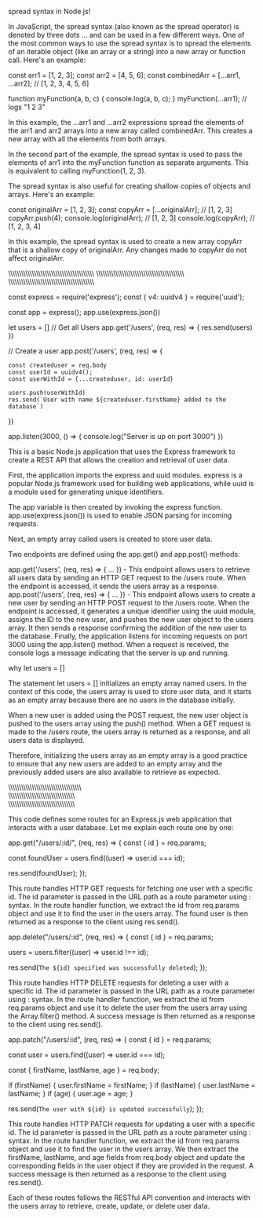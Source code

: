 spread syntax in Node.js!

In JavaScript, the spread syntax (also known as the spread operator) is denoted by three dots ... and can be used in a few different ways. One of the most common ways to use the spread syntax is to spread the elements of an iterable object (like an array or a string) into a new array or function call. Here's an example:

const arr1 = [1, 2, 3];
const arr2 = [4, 5, 6];
const combinedArr = [...arr1, ...arr2]; // [1, 2, 3, 4, 5, 6]

function myFunction(a, b, c) {
  console.log(a, b, c);
}
myFunction(...arr1); // logs "1 2 3"


In this example, the ...arr1 and ...arr2 expressions spread the elements of the arr1 and arr2 arrays into a new array called combinedArr. This creates a new array with all the elements from both arrays.

In the second part of the example, the spread syntax is used to pass the elements of arr1 into the myFunction function as separate arguments. This is equivalent to calling myFunction(1, 2, 3).

The spread syntax is also useful for creating shallow copies of objects and arrays. Here's an example:


const originalArr = [1, 2, 3];
const copyArr = [...originalArr]; // [1, 2, 3]
copyArr.push(4);
console.log(originalArr); // [1, 2, 3]
console.log(copyArr); // [1, 2, 3, 4]


In this example, the spread syntax is used to create a new array copyArr that is a shallow copy of originalArr. Any changes made to copyArr do not affect originalArr.

\\\\\\\\\\\\\\\\\\\\\\\\\\\\\\\\\\\\\\\\\\\\\\\\\\\\\\\\\\\\\\\\\\\\\\\\\\\\\\\\
\\\\\\\\\\\\\\\\\\\\\\\\\\\\\\\\\\\\\\\\\\\\\\\\\\\\\\\\\\\\\\\\\\\\\\\\\\\\\\\\\\\
\\\\\\\\\\\\\\\\\\\\\\\\\\\\\\\\\\\\\\\\\\\\\\\\\\\\\\\\\\\\\\\\\\\\\\\\\\\\\\\


const express = require('express');
const { v4: uuidv4 } = require('uuid');

const app = express();
app.use(express.json())

let users = []
// Get all Users
app.get('/users', (req, res) => {
    res.send(users)
})

// Create a user 
app.post('/users', (req, res) => {

    const createduser = req.body
    const userId = uuidv4();
    const userWithId = {...createduser, id: userId}

    users.push(userWithId)
    res.send(`User with name ${createduser.firstName} added to the database`)
})

app.listen(3000, () => {
    console.log("Server is up on port 3000")
})



This is a basic Node.js application that uses the Express framework to create a REST API that allows the creation and retrieval of user data.

First, the application imports the express and uuid modules. express is a popular Node.js framework used for building web applications, while uuid is a module used for generating unique identifiers.

The app variable is then created by invoking the express function. app.use(express.json()) is used to enable JSON parsing for incoming requests.

Next, an empty array called users is created to store user data.

Two endpoints are defined using the app.get() and app.post() methods:

app.get('/users', (req, res) => { ... }) - This endpoint allows users to retrieve all users data by sending an HTTP GET request to the /users route. When the endpoint is accessed, it sends the users array as a response.
app.post('/users', (req, res) => { ... }) - This endpoint allows users to create a new user by sending an HTTP POST request to the /users route. When the endpoint is accessed, it generates a unique identifier using the uuid module, assigns the ID to the new user, and pushes the new user object to the users array. It then sends a response confirming the addition of the new user to the database.
Finally, the application listens for incoming requests on port 3000 using the app.listen() method. When a request is received, the console logs a message indicating that the server is up and running.



why let users = []

The statement let users = [] initializes an empty array named users. In the context of this code, the users array is used to store user data, and it starts as an empty array because there are no users in the database initially.

When a new user is added using the POST request, the new user object is pushed to the users array using the push() method. When a GET request is made to the /users route, the users array is returned as a response, and all users data is displayed.

Therefore, initializing the users array as an empty array is a good practice to ensure that any new users are added to an empty array and the previously added users are also available to retrieve as expected.

\\\\\\\\\\\\\\\\\\\\\\\\\\\\\\\\\\\\\\\\\\\\\\\\\\\\\\\\\\\\\\\\\\\\
\
\\\\\\\\\\\\\\\\\\\\\\\\\\\\\\\\\\\\\\\\\\\\\\\\\\\\\\\\\\\\\\\
\\\\\\\\\\\\\\\\\\\\\\\\\\\\\\\\\\\\\\\\\\\\\\\\\\\\\\\\\\\\\


This code defines some routes for an Express.js web application that interacts with a user database. Let me explain each route one by one:

app.get("/users/:id/", (req, res) => {
  const { id } = req.params;

  const foundUser = users.find((user) => user.id === id);

  res.send(foundUser);
});


This route handles HTTP GET requests for fetching one user with a specific id. The id parameter is passed in the URL path as a route parameter using : syntax. In the route handler function, we extract the id from req.params object and use it to find the user in the users array. The found user is then returned as a response to the client using res.send().


app.delete("/users/:id", (req, res) => {
  const { id } = req.params;

  users = users.filter((user) => user.id !== id);

  res.send(`The ${id} specified was successfully deleted`);
});


This route handles HTTP DELETE requests for deleting a user with a specific id. The id parameter is passed in the URL path as a route parameter using : syntax. In the route handler function, we extract the id from req.params object and use it to delete the user from the users array using the Array.filter() method. A success message is then returned as a response to the client using res.send().


app.patch("/users/:id", (req, res) => {
  const { id } = req.params;

  const user = users.find((user) => user.id === id);

  const { firstName, lastName, age } = req.body;

  if (firstName) {
    user.firstName = firstName;
  }
  if (lastName) {
    user.lastName = lastName;
  }
  if (age) {
    user.age = age;
  }

  res.send(`The user with ${id} is updated successfully`);
});


This route handles HTTP PATCH requests for updating a user with a specific id. The id parameter is passed in the URL path as a route parameter using : syntax. In the route handler function, we extract the id from req.params object and use it to find the user in the users array. We then extract the firstName, lastName, and age fields from req.body object and update the corresponding fields in the user object if they are provided in the request. A success message is then returned as a response to the client using res.send().

Each of these routes follows the RESTful API convention and interacts with the users array to retrieve, create, update, or delete user data.
